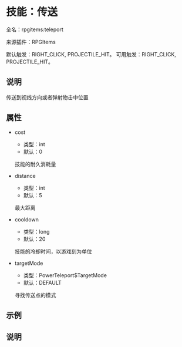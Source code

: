 # 技能：传送

<!-- 本文件是通过游戏内 `/rpgitem gen-wiki` 命令生成的。 -->
<!-- 请只在对应的 "beginCustomXXXX" 与 "endCustomXXXX" 间编辑。  -->
<!-- 如果您想修改技能或其属性的描述， -->
<!-- 请修改 "resources/lang/zh_CN.yml" 中对应的项。 -->

全名：rpgitems:teleport

来源插件：RPGItems

默认触发：RIGHT_CLICK, PROJECTILE_HIT。 可用触发：RIGHT_CLICK, PROJECTILE_HIT。

<!-- beginCustomHeader -->
<!-- endCustomHeader -->

## 说明

传送到视线方向或者弹射物击中位置
<!-- beginCustomDescription -->
<!-- endCustomDescription -->

## 属性

* cost

  * 类型：int
  * 默认：0

  技能的耐久消耗量

* distance

  * 类型：int
  * 默认：5

  最大距离

* cooldown

  * 类型：long
  * 默认：20

  技能的冷却时间，以游戏刻为单位

* targetMode

  * 类型：PowerTeleport$TargetMode
  * 默认：DEFAULT

  寻找传送点的模式


<!-- beginCustomProperties -->
<!-- endCustomProperties -->

## 示例

<!-- beginCustomExample -->
<!-- endCustomExample -->

## 说明

<!-- beginCustomNote -->
<!-- endCustomNote -->